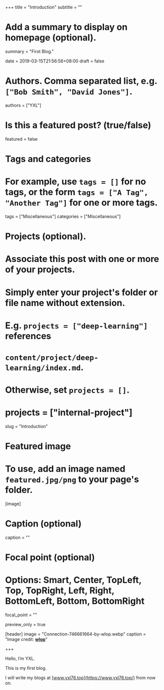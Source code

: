 +++
title = "Introduction"
subtitle = ""

# Add a summary to display on homepage (optional).
summary = "First Blog."

date = 2019-03-15T21:56:56+08:00
draft = false

# Authors. Comma separated list, e.g. `["Bob Smith", "David Jones"]`.
authors = ["YXL"]

# Is this a featured post? (true/false)
featured = false

# Tags and categories
# For example, use `tags = []` for no tags, or the form `tags = ["A Tag", "Another Tag"]` for one or more tags.
tags = ["Miscellaneous"]
categories = ["Miscellaneous"]

# Projects (optional).
#   Associate this post with one or more of your projects.
#   Simply enter your project's folder or file name without extension.
#   E.g. `projects = ["deep-learning"]` references 
#   `content/project/deep-learning/index.md`.
#   Otherwise, set `projects = []`.
# projects = ["internal-project"]

slug = "Introduction"

# Featured image
# To use, add an image named `featured.jpg/png` to your page's folder. 
[image]
  # Caption (optional)
  caption = ""

  # Focal point (optional)
  # Options: Smart, Center, TopLeft, Top, TopRight, Left, Right, BottomLeft, Bottom, BottomRight
  focal_point = ""

  preview_only = true

[header]
  image = "Connection-746661664-by-wlop.webp"
  caption = "Image credit: [**wlop**](https://www.deviantart.com/wlop/art/Connection-746661664/)"

+++

Hello, I’m YXL.

This is my first blog.

I will write my blogs at [www.yxl76.top](https://www.yxl76.top/) from now on.